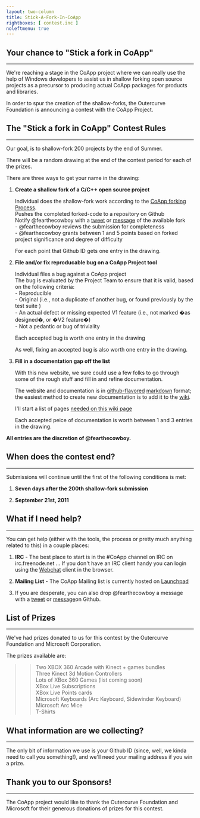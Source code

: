 ```yaml
---
layout: two-column
title: Stick-A-Fork-In-CoApp
rightboxes: [ contest.inc ]
noleftmenu: true
---
```

## Your chance to "Stick a fork in CoApp"
---------------

We're reaching a stage in the CoApp project where we can really use
the help of Windows developers to assist us in shallow forking open 
source projects as a precursor to producing actual CoApp packages for products and libraries.  

In order to spur the creation of the shallow-forks, the Outercurve Foundation is announcing a contest with the CoApp Project.

 

## The "Stick a fork in CoApp" Contest Rules
---------------

Our goal, is to shallow-fork 200 projects by the end of Summer. 

There will be a random drawing at the end of the contest period for 
each of the prizes.  

There are three ways to get your name in the drawing:

1.  **Create a shallow fork of a C/C++ open source project**

    Individual does the shallow-fork work according to the [CoApp forking Process](/Development/ShallowForking.html).<br>
    Pushes the completed forked-code to a repository on Github<br>
    Notify @fearthecowboy with a <a href="http://twitter.com/home?status=Hey%2C+%40fearthecowboy%21+...">tweet</a> or <a href="https://github.com/inbox/new/fearthecowboy">message</a> of the available fork <br>
    \- @fearthecowboy reviews the submission for completeness<br>
    \- @fearthecowboy grants between 1 and 5 points based on forked project significance and degree of difficulty<br>
    
    For each point that Github ID gets one entry in the drawing.<br>
    
    
2.  **File and/or fix reproducable bug on a CoApp Project tool**

    Individual files a bug against a CoApp project <br>
    The bug is evaluated by the Project Team to ensure that it is valid, based on the following criteria:<br>
    \- Reproducible<br>
    \- Original (i.e., not a duplicate of another bug, or found previously by the test suite )<br>
    \- An actual defect or missing expected V1 feature  (i.e., not marked �as designed�, or �V2 feature�)<br>
    \- Not a pedantic or bug of triviality<br>
    
    Each accepted bug is worth one entry in the drawing<br>

    As well, fixing an accepted bug is also worth one entry in the drawing.    

3.  **Fill in a documentation gap off the list**

    With this new website, we sure could use a few folks to go through some of the rough stuff
    and fill in and refine documentation.
    
    The website and documentation is in [github-flavored](http://github.github.com/github-flavored-markdown/)
    [markdown](http://daringfireball.net/projects/markdown/syntax) format; the easiest method to create new documentation
    is to add it to the [wiki](https://github.com/coapp/coapp.org/wiki).
    
    I'll start a list of pages [needed on this wiki page](https://github.com/coapp/coapp.org/wiki/Documentation-Needed)
    
    Each accepted peice of documentation is worth between 1 and 3 entries in the drawing.
    

**All entries are the discretion of @fearthecowboy.**

## When does the contest end?
--------------

Submissions will continue until the first of the following conditions is met:


1. **Seven days after the 200th shallow-fork submission**

2. **September 21st, 2011**

## What if I need help?
--------------

You can get help (either with the tools, the process or pretty much anything related to this) in 
a couple places:

1. **IRC** - The best place to start is in the #CoApp channel on IRC on irc.freenode.net ... If 
you don't have an IRC client handy you can login using the [Webchat](http://webchat.freenode.net) client in the browser.

2. **Mailing List** - The CoApp Mailing list is currently hosted on [Launchpad](https://launchpad.net/~coapp-developers)

3. If you are desperate, you can also drop @fearthecowboy a message with a <a href="http://twitter.com/home?status=Hey%2C+%40fearthecowboy%21+...">tweet</a> or <a href="https://github.com/inbox/new/fearthecowboy">message</a>on Github.


## List of Prizes
---------------
We've had prizes donated to us for this contest by the Outercurve Foundation and Microsoft Corporation.

The prizes available are:

>> Two XBOX 360 Arcade with Kinect + games bundles<br>
>> Three Kinect 3d Motion Controllers<br>
>> Lots of XBox 360 Games (list coming soon)<br>
>> XBox Live Subscriptions<br>
>> XBox Live Points cards<br>
>> Microsoft Keyboards (Arc Keyboard, Sidewinder Keyboard)<br> 
>> Microsoft Arc Mice<br>
>> T-Shirts<br>

## What information are we collecting?
---------------

The only bit of information we use is your Github ID (since, well, we kinda need to call you something!), and we'll 
need your mailing address if you win a prize.


## Thank you to our Sponsors!   
-------------
The CoApp project would like to thank the Outercurve Foundation and Microsoft for their generous donations of prizes for this contest.

